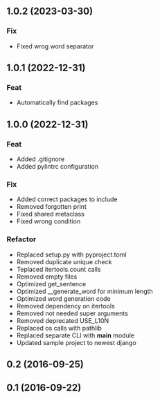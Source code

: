 ## 1.0.2 (2023-03-30)

### Fix

- Fixed wrog word separator

## 1.0.1 (2022-12-31)

### Feat

- Automatically find packages

## 1.0.0 (2022-12-31)

### Feat

- Added .gitignore
- Added pylintrc configuration

### Fix

- Added correct packages to include
- Removed forgotten print
- Fixed shared metaclass
- Fixed wrong condition

### Refactor

- Replaced setup.py with pyproject.toml
- Removed duplicate unique check
- Teplaced itertools.count calls
- Removed empty files
- Optimized get_sentence
- Optimized __generate_word for minimum length
- Optimized word generation code
- Removed dependency on itertools
- Removed not needed super arguments
- Removed deprecated USE_L10N
- Replaced os calls with pathlib
- Replaced separate CLI with __main__ module
- Updated sample project to newest django

## 0.2 (2016-09-25)

## 0.1 (2016-09-22)
